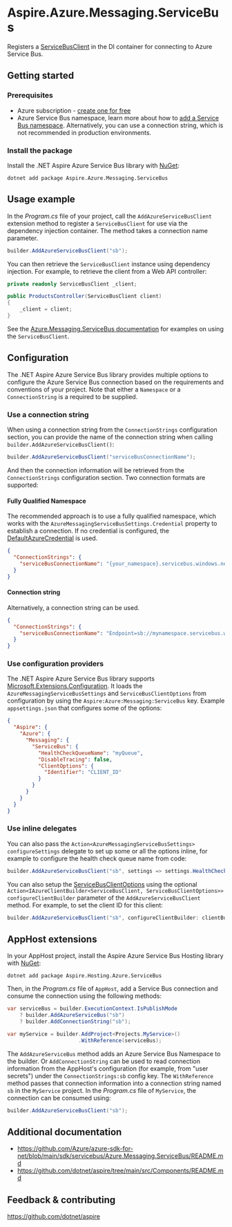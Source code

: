 # Aspire.Azure.Messaging.ServiceBus

Registers a [ServiceBusClient](https://learn.microsoft.com/dotnet/api/azure.messaging.servicebus.servicebusclient) in the DI container for connecting to Azure Service Bus.

## Getting started

### Prerequisites

- Azure subscription - [create one for free](https://azure.microsoft.com/free/)
- Azure Service Bus namespace, learn more about how to [add a Service Bus namespace](https://learn.microsoft.com/azure/service-bus-messaging/service-bus-dotnet-get-started-with-queues?#create-a-namespace-in-the-azure-portal). Alternatively, you can use a connection string, which is not recommended in production environments.

### Install the package

Install the .NET Aspire Azure Service Bus library with [NuGet](https://www.nuget.org):

```dotnetcli
dotnet add package Aspire.Azure.Messaging.ServiceBus
```

## Usage example

In the _Program.cs_ file of your project, call the `AddAzureServiceBusClient` extension method to register a `ServiceBusClient` for use via the dependency injection container. The method takes a connection name parameter.

```csharp
builder.AddAzureServiceBusClient("sb");
```

You can then retrieve the `ServiceBusClient` instance using dependency injection. For example, to retrieve the client from a Web API controller:

```csharp
private readonly ServiceBusClient _client;

public ProductsController(ServiceBusClient client)
{
    _client = client;
}
```

See the [Azure.Messaging.ServiceBus documentation](https://github.com/Azure/azure-sdk-for-net/blob/main/sdk/servicebus/Azure.Messaging.ServiceBus/README.md) for examples on using the `ServiceBusClient`.

## Configuration

The .NET Aspire Azure Service Bus library provides multiple options to configure the Azure Service Bus connection based on the requirements and conventions of your project. Note that either a `Namespace` or a `ConnectionString` is a required to be supplied.

### Use a connection string

When using a connection string from the `ConnectionStrings` configuration section, you can provide the name of the connection string when calling `builder.AddAzureServiceBusClient()`:

```csharp
builder.AddAzureServiceBusClient("serviceBusConnectionName");
```

And then the connection information will be retrieved from the `ConnectionStrings` configuration section. Two connection formats are supported:

#### Fully Qualified Namespace

The recommended approach is to use a fully qualified namespace, which works with the `AzureMessagingServiceBusSettings.Credential` property to establish a connection. If no credential is configured, the [DefaultAzureCredential](https://learn.microsoft.com/dotnet/api/azure.identity.defaultazurecredential) is used.

```json
{
  "ConnectionStrings": {
    "serviceBusConnectionName": "{your_namespace}.servicebus.windows.net"
  }
}
```

#### Connection string

Alternatively, a connection string can be used.

```json
{
  "ConnectionStrings": {
    "serviceBusConnectionName": "Endpoint=sb://mynamespace.servicebus.windows.net/;SharedAccessKeyName=accesskeyname;SharedAccessKey=accesskey"
  }
}
```

### Use configuration providers

The .NET Aspire Azure Service Bus library supports [Microsoft.Extensions.Configuration](https://learn.microsoft.com/dotnet/api/microsoft.extensions.configuration). It loads the `AzureMessagingServiceBusSettings` and `ServiceBusClientOptions` from configuration by using the `Aspire:Azure:Messaging:ServiceBus` key. Example `appsettings.json` that configures some of the options:

```json
{
  "Aspire": {
    "Azure": {
      "Messaging": {
        "ServiceBus": {
          "HealthCheckQueueName": "myQueue",
          "DisableTracing": false,
          "ClientOptions": {
            "Identifier": "CLIENT_ID"
          }
        }
      }
    }
  }
}
```

### Use inline delegates

You can also pass the `Action<AzureMessagingServiceBusSettings> configureSettings` delegate to set up some or all the options inline, for example to configure the health check queue name from code:

```csharp
builder.AddAzureServiceBusClient("sb", settings => settings.HealthCheckQueueName = "myQueue");
```

You can also setup the [ServiceBusClientOptions](https://learn.microsoft.com/dotnet/api/azure.messaging.servicebus.servicebusclientoptions) using the optional `Action<IAzureClientBuilder<ServiceBusClient, ServiceBusClientOptions>> configureClientBuilder` parameter of the `AddAzureServiceBusClient` method. For example, to set the client ID for this client:

```csharp
builder.AddAzureServiceBusClient("sb", configureClientBuilder: clientBuilder => clientBuilder.ConfigureOptions(options => options.Identifier = "CLIENT_ID"));
```

## AppHost extensions

In your AppHost project, install the Aspire Azure Service Bus Hosting library with [NuGet](https://www.nuget.org):

```dotnetcli
dotnet add package Aspire.Hosting.Azure.ServiceBus
```

Then, in the _Program.cs_ file of `AppHost`, add a Service Bus connection and consume the connection using the following methods:

```csharp
var serviceBus = builder.ExecutionContext.IsPublishMode
    ? builder.AddAzureServiceBus("sb")
    ? builder.AddConnectionString("sb");

var myService = builder.AddProject<Projects.MyService>()
                       .WithReference(serviceBus);
```

The `AddAzureServiceBus` method adds an Azure Service Bus Namespace to the builder. Or `AddConnectionString` can be used to read connection information from the AppHost's configuration (for example, from "user secrets") under the `ConnectionStrings:sb` config key. The `WithReference` method passes that connection information into a connection string named `sb` in the `MyService` project. In the _Program.cs_ file of `MyService`, the connection can be consumed using:

```csharp
builder.AddAzureServiceBusClient("sb");
```

## Additional documentation

* https://github.com/Azure/azure-sdk-for-net/blob/main/sdk/servicebus/Azure.Messaging.ServiceBus/README.md
* https://github.com/dotnet/aspire/tree/main/src/Components/README.md

## Feedback & contributing

https://github.com/dotnet/aspire
